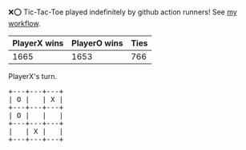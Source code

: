:x::o: Tic-Tac-Toe played indefinitely by github action runners! See [my workflow](.github/workflows/play.yaml).

|PlayerX wins|PlayerO wins|Ties|
|-|-|-|
|1665|1653|766|

PlayerX's turn.

<pre>
+---+---+---+
| O |   | X |
+---+---+---+
| O |   |   |
+---+---+---+
|   | X |   |
+---+---+---+
</pre>